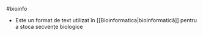 #bioinfo 
- Este un format de text utilizat în [[Bioinformatica|bioinformatică]] pentru a stoca secvențe biologice
